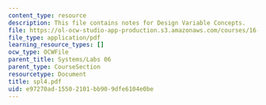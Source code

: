 ```yaml
---
content_type: resource
description: This file contains notes for Design Variable Concepts.
file: https://ol-ocw-studio-app-production.s3.amazonaws.com/courses/16-01-unified-engineering-i-ii-iii-iv-fall-2005-spring-2006/e97270ad15502101bb909dfe6104e0be_spl4.pdf
file_type: application/pdf
learning_resource_types: []
ocw_type: OCWFile
parent_title: Systems/Labs 06
parent_type: CourseSection
resourcetype: Document
title: spl4.pdf
uid: e97270ad-1550-2101-bb90-9dfe6104e0be
---
```


